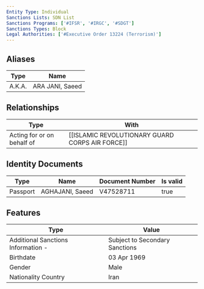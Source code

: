 ```yaml
---
Entity Type: Individual
Sanctions Lists: SDN List
Sanctions Programs: ['#IFSR', '#IRGC', '#SDGT']
Sanctions Types: Block
Legal Authorities: ['#Executive Order 13224 (Terrorism)']
---
```


## Aliases
| Type  | Name      | 
|-------|-----------|
| A.K.A. | ARA JANI, Saeed |

## Relationships
| Type  | With      | 
|-------|-----------|
| Acting for or on behalf of | [[ISLAMIC REVOLUTIONARY GUARD CORPS AIR FORCE]] |

## Identity Documents
| Type  | Name      | Document Number | Is valid |
|-------|-----------|-----------------|----------|
| Passport | AGHAJANI, Saeed | V47528711 | true |

## Features
| Type  | Value      |
|-------|------------|
| Additional Sanctions Information - | Subject to Secondary Sanctions |
| Birthdate | 03 Apr 1969 |
| Gender | Male |
| Nationality Country | Iran |
